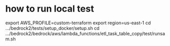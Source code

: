 # how to run local test

export AWS_PROFILE=custom-terraform
export region=us-east-1
cd .../bedrock2/tests/setup_docker/setup.sh
cd .../bedrock2/bedrock/aws/lambda_functions/etl_task_table_copy/test/runsam.sh